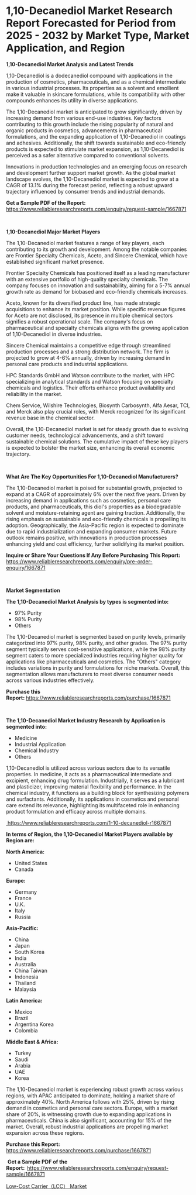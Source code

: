 <p><h1>1,10-Decanediol Market Research Report Forecasted for Period from 2025 -  2032 by Market Type, Market Application, and Region</h1></p><p><strong>1,10-Decanediol Market Analysis and Latest Trends</strong></p>
<p><p>1,10-Decanediol is a dodecanediol compound with applications in the production of cosmetics, pharmaceuticals, and as a chemical intermediate in various industrial processes. Its properties as a solvent and emollient make it valuable in skincare formulations, while its compatibility with other compounds enhances its utility in diverse applications.</p><p>The 1,10-Decanediol market is anticipated to grow significantly, driven by increasing demand from various end-use industries. Key factors contributing to this growth include the rising popularity of natural and organic products in cosmetics, advancements in pharmaceutical formulations, and the expanding application of 1,10-Decanediol in coatings and adhesives. Additionally, the shift towards sustainable and eco-friendly products is expected to stimulate market expansion, as 1,10-Decanediol is perceived as a safer alternative compared to conventional solvents.</p><p>Innovations in production technologies and an emerging focus on research and development further support market growth. As the global market landscape evolves, the 1,10-Decanediol market is expected to grow at a CAGR of 13.1% during the forecast period, reflecting a robust upward trajectory influenced by consumer trends and industrial demands.</p></p>
<p><strong>Get a Sample PDF of the Report:&nbsp;</strong> <a href="https://www.reliableresearchreports.com/enquiry/request-sample/1667871?utm_campaign=3034&utm_medium=2&utm_source=Github&utm_content=ia&utm_term=23032025&utm_id=110-decanediol">https://www.reliableresearchreports.com/enquiry/request-sample/1667871</a></p>
<p>&nbsp;</p>
<p><strong>1,10-Decanediol Major Market Players</strong></p>
<p><p>The 1,10-Decanediol market features a range of key players, each contributing to its growth and development. Among the notable companies are Frontier Specialty Chemicals, Aceto, and Sincere Chemical, which have established significant market presence. </p><p>Frontier Specialty Chemicals has positioned itself as a leading manufacturer with an extensive portfolio of high-quality specialty chemicals. The company focuses on innovation and sustainability, aiming for a 5-7% annual growth rate as demand for biobased and eco-friendly chemicals increases.</p><p>Aceto, known for its diversified product line, has made strategic acquisitions to enhance its market position. While specific revenue figures for Aceto are not disclosed, its presence in multiple chemical sectors signifies a robust operational scale. The company's focus on pharmaceutical and specialty chemicals aligns with the growing application of 1,10-Decanediol in diverse industries.</p><p>Sincere Chemical maintains a competitive edge through streamlined production processes and a strong distribution network. The firm is projected to grow at 4-6% annually, driven by increasing demand in personal care products and industrial applications.</p><p>HPC Standards GmbH and Watson contribute to the market, with HPC specializing in analytical standards and Watson focusing on specialty chemicals and logistics. Their efforts enhance product availability and reliability in the market.</p><p>Chem Service, Wilshire Technologies, Biosynth Carbosynth, Alfa Aesar, TCI, and Merck also play crucial roles, with Merck recognized for its significant revenue base in the chemical sector.</p><p>Overall, the 1,10-Decanediol market is set for steady growth due to evolving customer needs, technological advancements, and a shift toward sustainable chemical solutions. The cumulative impact of these key players is expected to bolster the market size, enhancing its overall economic trajectory.</p></p>
<p>&nbsp;</p>
<p><strong>What Are The Key Opportunities For 1,10-Decanediol Manufacturers?</strong></p>
<p><p>The 1,10-Decanediol market is poised for substantial growth, projected to expand at a CAGR of approximately 6% over the next five years. Driven by increasing demand in applications such as cosmetics, personal care products, and pharmaceuticals, this diol's properties as a biodegradable solvent and moisture-retaining agent are gaining traction. Additionally, the rising emphasis on sustainable and eco-friendly chemicals is propelling its adoption. Geographically, the Asia-Pacific region is expected to dominate due to rapid industrialization and expanding consumer markets. Future outlook remains positive, with innovations in production processes enhancing yield and cost efficiency, further solidifying its market position.</p></p>
<p><strong>Inquire or Share Your Questions If Any Before Purchasing This Report:</strong> <a href="https://www.reliableresearchreports.com/enquiry/pre-order-enquiry/1667871?utm_campaign=3034&utm_medium=2&utm_source=Github&utm_content=ia&utm_term=23032025&utm_id=110-decanediol">https://www.reliableresearchreports.com/enquiry/pre-order-enquiry/1667871</a></p>
<p>&nbsp;</p>
<p><strong>Market Segmentation</strong></p>
<p><strong>The 1,10-Decanediol Market Analysis by types is segmented into:</strong></p>
<p><ul><li>97% Purity</li><li>98% Purity</li><li>Others</li></ul></p>
<p><p>The 1,10-Decanediol market is segmented based on purity levels, primarily categorized into 97% purity, 98% purity, and other grades. The 97% purity segment typically serves cost-sensitive applications, while the 98% purity segment caters to more specialized industries requiring higher quality for applications like pharmaceuticals and cosmetics. The "Others" category includes variations in purity and formulations for niche markets. Overall, this segmentation allows manufacturers to meet diverse consumer needs across various industries effectively.</p></p>
<p><strong>Purchase this Report:&nbsp;</strong><a href="https://www.reliableresearchreports.com/purchase/1667871?utm_campaign=3034&utm_medium=2&utm_source=Github&utm_content=ia&utm_term=23032025&utm_id=110-decanediol">https://www.reliableresearchreports.com/purchase/1667871</a></p>
<p>&nbsp;</p>
<p><strong>The 1,10-Decanediol Market Industry Research by Application is segmented into:</strong></p>
<p><ul><li>Medicine</li><li>Industrial Application</li><li>Chemical Industry</li><li>Others</li></ul></p>
<p><p>1,10-Decanediol is utilized across various sectors due to its versatile properties. In medicine, it acts as a pharmaceutical intermediate and excipient, enhancing drug formulation. Industrially, it serves as a lubricant and plasticizer, improving material flexibility and performance. In the chemical industry, it functions as a building block for synthesizing polymers and surfactants. Additionally, its applications in cosmetics and personal care extend its relevance, highlighting its multifaceted role in enhancing product formulation and efficacy across multiple domains.</p></p>
<p><a href="https://www.reliableresearchreports.com/1-10-decanediol-r1667871?utm_campaign=3034&utm_medium=2&utm_source=Github&utm_content=ia&utm_term=23032025&utm_id=110-decanediol">&nbsp;https://www.reliableresearchreports.com/1-10-decanediol-r1667871</a></p>
<p><strong>In terms of Region, the 1,10-Decanediol Market Players available by Region are:</strong></p>
<p>
    <p> <strong> North America: </strong>
        <ul>
            <li>United States</li>
            <li>Canada</li>
        </ul>
        </p> 
    <p> <strong> Europe: </strong>
        <ul>
            <li>Germany</li>
            <li>France</li>
            <li>U.K.</li>
            <li>Italy</li>
            <li>Russia</li>
        </ul>
        </p> 
    <p> <strong> Asia-Pacific: </strong>
        <ul>
            <li>China</li>
            <li>Japan</li>
            <li>South Korea</li>
            <li>India</li>
            <li>Australia</li>
            <li>China Taiwan</li>
            <li>Indonesia</li>
            <li>Thailand</li>
            <li>Malaysia</li>
        </ul>
        </p> 
    <p> <strong> Latin America: </strong>
        <ul>
            <li>Mexico</li>
            <li>Brazil</li>
            <li>Argentina Korea</li>
            <li>Colombia</li>
        </ul>
        </p> 
    <p> <strong> Middle East & Africa: </strong>
        <ul>
            <li>Turkey</li>
            <li>Saudi</li>
            <li>Arabia</li>
            <li>UAE</li>
            <li>Korea</li>
        </ul>
    </p>
    </p>
<p><p>The 1,10-Decanediol market is experiencing robust growth across various regions, with APAC anticipated to dominate, holding a market share of approximately 40%. North America follows with 25%, driven by rising demand in cosmetics and personal care sectors. Europe, with a market share of 20%, is witnessing growth due to expanding applications in pharmaceuticals. China is also significant, accounting for 15% of the market. Overall, robust industrial applications are propelling market expansion across these regions.</p></p>
<p><strong>Purchase this Report: </strong><a href="https://www.reliableresearchreports.com/purchase/1667871?utm_campaign=3034&utm_medium=2&utm_source=Github&utm_content=ia&utm_term=23032025&utm_id=110-decanediol">https://www.reliableresearchreports.com/purchase/1667871</a></p>
<p>&nbsp;<strong>Get a Sample PDF of the Report:&nbsp;&nbsp;</strong><a href="https://www.reliableresearchreports.com/enquiry/request-sample/1667871?utm_campaign=3034&utm_medium=2&utm_source=Github&utm_content=ia&utm_term=23032025&utm_id=110-decanediol">https://www.reliableresearchreports.com/enquiry/request-sample/1667871</a></p>
<p><strong></strong></p>
<p><p><a href="https://github.com/chkrselia/Market-Research-Report-List-1/blob/main/low-cost-carrierlcc-market.md?utm_campaign=3034&utm_medium=2&utm_source=Github&utm_content=ia&utm_term=23032025&utm_id=110-decanediol">Low-Cost Carrier（LCC） Market</a></p></p>